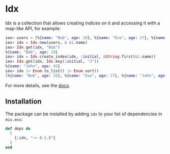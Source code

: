# Idx

Idx is a collection that allows creating indices on it and accessing it with a map-like API, for example:

```elixir
iex> users = [%{name: "Bob", age: 20}, %{name: "Eve", age: 27}, %{name: "John", age: 45}]
iex> idx = Idx.new(users, & &1.name)
iex> Idx.get(idx, "Bob")
%{name: "Bob", age: 20}
iex> idx = Idx.create_index(idx, :initial, &String.first(&1.name))
iex> Idx.get(idx, Idx.key(:initial, "J"))
%{name: "John", age: 45}
iex> idx |> Enum.to_list() |> Enum.sort()
[%{name: "Bob", age: 20}, %{name: "Eve", age: 27}, %{name: "John", age: 45}]
```

For more details, see the [docs](https://hexdocs.pm/idx).

## Installation

The package can be installed by adding `idx` to your list of dependencies in `mix.exs`:

```elixir
def deps do
  [
    {:idx, "~> 0.1.0"}
  ]
end
```
